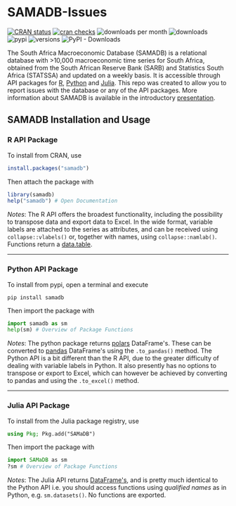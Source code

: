 # SAMADB-Issues

<!-- badges -->
[![CRAN status](https://www.r-pkg.org/badges/version/samadb)](https://cran.r-project.org/package=samadb) 
[![cran checks](https://badges.cranchecks.info/worst/samadb.svg)](https://cran.r-project.org/web/checks/check_results_samadb.html)
![downloads per month](http://cranlogs.r-pkg.org/badges/samadb?color=blue)
![downloads](http://cranlogs.r-pkg.org/badges/grand-total/samadb?color=blue)
![pypi](https://img.shields.io/pypi/v/samadb.svg)
![versions](https://img.shields.io/pypi/pyversions/samadb.svg)
![PyPI - Downloads](https://img.shields.io/pypi/dm/samadb)
<!-- end badges -->

The South Africa Macroeconomic Database (SAMADB) is a relational database with >10,000 macroeconomic time series for South Africa, obtained from the South African Reserve Bank (SARB) and Statistics South Africa (STATSSA) and updated on a weekly basis. It is accessible through API packages for [R](https://CRAN.R-project.org/package=samadb), [Python](https://pypi.org/project/samadb/) and [Julia](https://juliahub.com/ui/Search?q=SAMaDB&type=packages). This repo was created to allow you to report issues with the database or any of the API packages. More information about SAMADB is available in the introductory [presentation](https://github.com/Stellenbosch-Econometrics/SA-Nowcast/blob/main/presentation/SAMADB_Nowcasting.pdf).

## SAMADB Installation and Usage

### R API Package

To install from CRAN, use
```r
install.packages("samadb")
```
Then attach the package with
```r
library(samadb)
help("samadb") # Open Documentation 
```

*Notes*: The R API offers the broadest functionality, including the possibility to transpose data and export data to Excel. In the wide format, variable labels are attached to the series as attributes, and can be received using `collapse::vlabels()` or, together with names, using `collapse::namlab()`. Functions return a [data.table](<https://rdatatable.gitlab.io/data.table/>).

***

### Python API Package

To install from pypi, open a terminal and execute
```
pip install samadb
```
Then import the package with

```python
import samadb as sm
help(sm) # Overview of Package Functions
```

*Notes*: The python package returns [polars](<https://www.pola.rs/>) DataFrame's. These can be converted to [pandas](<https://pandas.pydata.org/>) DataFrame's using the `.to_pandas()` method. The Python API is a bit different than the R API, due to the greater difficulty of dealing with variable labels in Python. It also presently has no options to transpose or export to Excel, which can however be achieved by converting to pandas and using the `.to_excel()` method. 

*** 
### Julia API Package

To install from the Julia package registry, use
```julia
using Pkg; Pkg.add("SAMaDB")
```
Then import the package with

```julia
import SAMaDB as sm
?sm # Overview of Package Functions
```

*Notes*: The Julia API returns [DataFrame's](<https://dataframes.juliadata.org/stable/>), and is pretty much identical to the Python API i.e. you should access functions using *qualified names* as in Python, e.g. `sm.datasets()`. No functions are exported. 
